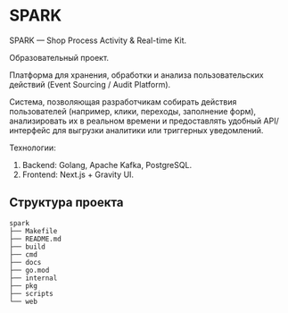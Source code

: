 # SPARK

SPARK — Shop Process Activity & Real-time Kit.

Образовательный проект.

Платформа для хранения, обработки и анализа пользовательских действий (Event Sourcing / Audit Platform).

Система, позволяющая разработчикам собирать действия пользователей (например, клики, переходы, заполнение форм), анализировать их в реальном времени и предоставлять удобный API/интерфейс для выгрузки аналитики или триггерных уведомлений.

Технологии:
1. Backend: Golang, Apache Kafka, PostgreSQL.
2. Frontend: Next.js + Gravity UI.

## Структура проекта
```
spark
├── Makefile
├── README.md
├── build
├── cmd
├── docs
├── go.mod
├── internal
├── pkg
├── scripts
└── web
```
